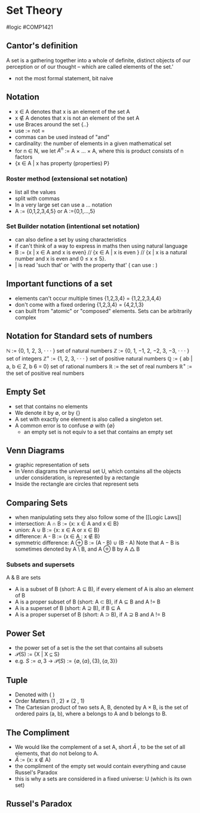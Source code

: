 # Set Theory
#logic #COMP1421 
## Cantor's definition
A set is a gathering together into a whole of definite, distinct objects of our perception or of our thought – which are called elements of the set.’
- not the most formal statement, bit naive
## Notation
- x $\in$ A denotes that x is an element of the set A
- x $\notin$ A denotes that x is not an element of the set A
- use Braces around the set {..}
- use := not =
- commas can be used instead of "and"
- cardinality: the number of elements in a given mathematical set
- for n ∈ N, we let $A^n$ := A × ... × A, where this is product consists of n factors
- {x ∈ A | x has property (properties) P}

### Roster method (extensional set notation)
- list all the values
- split with commas
- In a very large set can use a ... notation
- A := {0,1,2,3,4,5}   or   A :={0,1,...,5}

### Set Builder notation (intentional set notation)
- can also define a set by using characteristics
- if can't think of a way to express in maths then using natural language 
- B := {x | x ∈ A  and x is even} // {x ∈ A | x is even } // {x | x is a natural number and x is even and 0 ≤ x ≤ 5}.
- | is read 'such that' or 'with the property that'    ( can use : )

## Important functions of a set
- elements can't occur multiple times     {1,2,3,4} = {1,2,2,3,4,4}
- don't come with a fixed ordering          {1,2,3,4} = {4,2,1,3}
- can built from "atomic" or "composed" elements. Sets can be arbitrarily complex

## Notation for Standard sets of numbers
$\mathbb{N}$   := {0, 1, 2, 3, · · · } set of natural numbers
$\mathbb{Z}$   := {0, 1, −1, 2, −2, 3, −3, · · · } set of integers
$\mathbb{Z}^+$ := {1, 2, 3, · · · } set of positive natural numbers
$\mathbb{Q}$   := { ab | a, b ∈ Z, b 6 = 0} set of rational numbers
$\mathbb{R}$   := the set of real numbers
$\mathbb{R}^+$ := the set of positive real numbers

## Empty Set
- set that contains no elements
- We denote it by $\emptyset$, or by {}
- A set with exactly one element is also called a singleton set.
- A common error is to confuse $\emptyset$ with {$\emptyset$}
	- an empty set is not equiv to a set that contains an empty set

## Venn Diagrams
- graphic representation of sets
- In Venn diagrams the universal set U, which contains all the objects under consideration, is represented by a rectangle
- Inside the rectangle are circles that represent sets

## Comparing Sets
- when manipulating sets they also follow some of the [[Logic Laws]]
- intersection: A $\cap$ B := {x: x $\in$ A and x $\in$ B}
- union: A $\cup$ B := {x: x $\in$ A or x $\in$ B}
- difference: A - B := {x $\in$ A : x $\notin$ B}
- symmetric difference: A $\oplus$ B := (A - B) $\cup$ (B - A)
	Note that A − B is sometimes denoted by A \\ B, and A ⊕ B by A $\triangle$ B
### Subsets and supersets
A & B are sets
- A is a subset of B (short: A ⊆ B), if every element of A is also an element of B
- A is a proper subset of B (short: A $\subset$ B), if A ⊆ B and A != B
- A is a superset of B (short: A ⊇ B), if B ⊆ A
- A is a proper superset of B (short: A $\supset$ B), if A ⊇ B and A != B

## Power Set
- the power set of a set is the the set that contains all subsets
- $\mathcal{P}$(S) := {X | X ⊆ S}
- e.g. $S:={a, 3}$ $\rightarrow$ $\mathcal{P}(S) := \{\emptyset , \{a\}, \{3\}, \{a,3\}\}$

## Tuple
- Denoted with ( )
- Order Matters  (1 , 2) $\neq$ (2 , 1) 
- The Cartesian product of two sets A, B, denoted by A × B, is the set of ordered pairs (a, b), where a belongs to A and b belongs to B.

## The Compliment
- We would like the complement of a set A, short $\bar{A}$ , to be the set of all elements, that do not belong to A.
- $\bar{A}$ := {x: x $\notin$ A}
- the compliment of the empty set would contain everything and cause Russel's Paradox
- this is why a sets are considered in a fixed universe: U (which is its own set)

## Russel's Paradox
